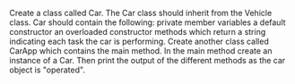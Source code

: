 Create a class called Car. 
The Car class should inherit from the Vehicle class.
Car should contain the following:
private member variables
a default constructor
an overloaded constructor
methods which return a string indicating each task the car is performing.
Create another class called CarApp which contains the main method. In the main method create an instance of a Car.
Then print the output of the different methods as the car object is "operated".
